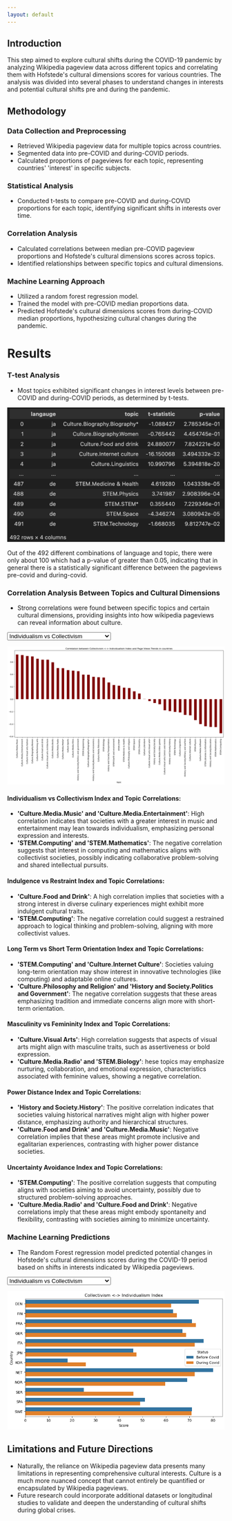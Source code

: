 ```yaml
---
layout: default
---
```


## Introduction
This step aimed to explore cultural shifts during the COVID-19 pandemic by analyzing Wikipedia pageview data across different topics and correlating them with Hofstede's cultural dimensions scores for various countries. The analysis was divided into several phases to understand changes in interests and potential cultural shifts pre and during the pandemic.

## Methodology
### Data Collection and Preprocessing

- Retrieved Wikipedia pageview data for multiple topics across countries.
- Segmented data into pre-COVID and during-COVID periods.
- Calculated proportions of pageviews for each topic, representing countries' 'interest' in specific subjects.

### Statistical Analysis
- Conducted t-tests to compare pre-COVID and during-COVID proportions for each topic, identifying significant shifts in interests over time.

### Correlation Analysis
- Calculated correlations between median pre-COVID pageview proportions and Hofstede's cultural dimensions scores across topics.
- Identified relationships between specific topics and cultural dimensions.

### Machine Learning Approach
- Utilized a random forest regression model.
- Trained the model with pre-COVID median proportions data.
- Predicted Hofstede's cultural dimensions scores from during-COVID median proportions, hypothesizing cultural changes during the pandemic.

# Results
### T-test Analysis
- Most topics exhibited significant changes in interest levels between pre-COVID and during-COVID periods, as determined by t-tests.
<p id='t_test' align='center' style="display: block;" >
<img src="images/hofstede/t_test.png" alt="t_test"/>
</p>
Out of the 492 different combinations of language and topic, there were only about 100 which had a p-value of greater than 0.05, indicating that in general there is a statistically significant difference between the pageviews pre-covid and during-covid.


### Correlation Analysis Between Topics and Cultural Dimensions
- Strong correlations were found between specific topics and certain cultural dimensions, providing insights into how wikipedia pageviews can reveal information about culture.
<label for="map_select"></label>
<select id="correlation_selection">
    <option value = "map_idv_corr">Individualism vs Collectivism</option>
    <option value = "map_ivr_corr">Indulgence vs Restraint</option>
    <option value = "map_ltowvs_corr">Long Term vs Short Term Orientation</option>
    <option value = "map_mas_corr">Masculinity vs Femininity</option>
    <option value = "map_pdi_corr">Power Distance Index</option>
    <option value = "map_uai_corr">Uncertainty Avoidance Index</option>
</select>

<p id='idv_corr' align='center' style="display: block;" >
<img src="images/hofstede/idv_correlation.png" alt="idv_correlation"/>
</p>

<p id='ivr_corr' align='center' style="display: none;" >
<img src="images/hofstede/ivr_correlation.png" alt="ivr_correlation"/>
</p>

<p id='ltowvs_corr' align='center' style="display: none;" >
<img src="images/hofstede/ltowvs_correlation.png" alt="ltowvs_correlation"/>
</p>

<p id='mas_corr' align='center' style="display: none;" >
<img src="images/hofstede/mas_correlation.png" alt="mas_correlation"/>
</p>

<p id='pdi_corr' align='center' style="display: none;" >
<img src="images/hofstede/pdi_correlation.png" alt="pdi_correlation"/>
</p>

<p id='uai_corr' align='center' style="display: none;" >
<img src="images/hofstede/uai_correlation.png" alt="uai_correlation"/>
</p>

#### Individualism vs Collectivism Index and Topic Correlations:
- **'Culture.Media.Music' and 'Culture.Media.Entertainment'**: High correlation indicates that societies with a greater interest in music and entertainment may lean towards individualism, emphasizing personal expression and interests.
- **'STEM.Computing' and 'STEM.Mathematics'**: The negative correlation suggests that interest in computing and mathematics aligns with collectivist societies, possibly indicating collaborative problem-solving and shared intellectual pursuits.

#### Indulgence vs Restraint Index and Topic Correlations:
- **'Culture.Food and Drink'**: A high correlation implies that societies with a strong interest in diverse culinary experiences might exhibit more indulgent cultural traits.
- **'STEM.Computing'**: The negative correlation could suggest a restrained approach to logical thinking and problem-solving, aligning with more collectivist values.

#### Long Term vs Short Term Orientation Index and Topic Correlations:
- **'STEM.Computing' and 'Culture.Internet Culture'**: Societies valuing long-term orientation may show interest in innovative technologies (like computing) and adaptable online cultures.
- **'Culture.Philosophy and Religion' and 'History and Society.Politics and Government'**: The negative correlation suggests that these areas emphasizing tradition and immediate concerns align more with short-term orientation.

#### Masculinity vs Femininity Index and Topic Correlations:
- **'Culture.Visual Arts'**: High correlation suggests that aspects of visual arts might align with masculine traits, such as assertiveness or bold expression.
- **'Culture.Media.Radio' and 'STEM.Biology'**: hese topics may emphasize nurturing, collaboration, and emotional expression, characteristics associated with feminine values, showing a negative correlation.

#### Power Distance Index and Topic Correlations:
- **'History and Society.History'**: The positive correlation indicates that societies valuing historical narratives might align with higher power distance, emphasizing authority and hierarchical structures.
- **'Culture.Food and Drink' and 'Culture.Media.Music'**: Negative correlation implies that these areas might promote inclusive and egalitarian experiences, contrasting with higher power distance societies.

#### Uncertainty Avoidance Index and Topic Correlations:
- **'STEM.Computing'**: The positive correlation suggests that computing aligns with societies aiming to avoid uncertainty, possibly due to structured problem-solving approaches.
- **'Culture.Media.Radio' and 'Culture.Food and Drink'**: Negative correlations imply that these areas might embody spontaneity and flexibility, contrasting with societies aiming to minimize uncertainty.

### Machine Learning Predictions
- The Random Forest regression model predicted potential changes in Hofstede's cultural dimensions scores during the COVID-19 period based on shifts in interests indicated by Wikipedia pageviews.

<label for="map_select"></label>
<select id="covid_selection">
    <option value="map_idv_covid">Individualism vs Collectivism</option>
    <option value="map_ivr_covid">Indulgence vs Restraint</option>
    <option value="map_ltowvs_covid">Long Term vs Short Term Orientation</option>
    <option value="map_mas_covid">Masculinity vs Femininity</option>
    <option value="map_pdi_covid">Power Distance Index</option>
    <option value="map_uai_covid">Uncertainty Avoidance Index</option>
</select>

<p id='idv_covid' align='center' style="display: block;">
    <img src="images/hofstede/idv_covid.png" alt="idv_covid" />
</p>

<p id='ivr_covid' align='center' style="display: none;">
    <img src="images/hofstede/ivr_covid.png" alt="ivr_covid" />
</p>

<p id='ltowvs_covid' align='center' style="display: none;">
    <img src="images/hofstede/ltowvs_covid.png" alt="ltowvs_covid" />
</p>

<p id='mas_covid' align='center' style="display: none;">
    <img src="images/hofstede/mas_covid.png" alt="mas_covid" />
</p>

<p id='pdi_covid' align='center' style="display: none;">
    <img src="images/hofstede/pdi_covid.png" alt="pdi_covid" />
</p>

<p id='uai_covid' align='center' style="display: none;">
    <img src="images/hofstede/uai_covid.png" alt="uai_covid" />
</p>


## Limitations and Future Directions
- Naturally, the reliance on Wikipedia pageview data presents many limitations in representing comprehensive cultural interests. Culture is a much more nuanced concept that cannot entirely be quantified or encapsulated by Wikipedia pageviews. 
- Future research could incorporate additional datasets or longitudinal studies to validate and deepen the understanding of cultural shifts during global crises.

<script src='step3_js.js'></script>